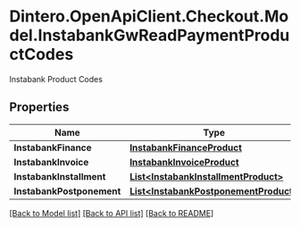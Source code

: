 # Dintero.OpenApiClient.Checkout.Model.InstabankGwReadPaymentProductCodes
Instabank Product Codes 

## Properties

Name | Type | Description | Notes
------------ | ------------- | ------------- | -------------
**InstabankFinance** | [**InstabankFinanceProduct**](InstabankFinanceProduct.md) |  | 
**InstabankInvoice** | [**InstabankInvoiceProduct**](InstabankInvoiceProduct.md) |  | 
**InstabankInstallment** | [**List&lt;InstabankInstallmentProduct&gt;**](InstabankInstallmentProduct.md) |  | [optional] 
**InstabankPostponement** | [**List&lt;InstabankPostponementProduct&gt;**](InstabankPostponementProduct.md) |  | [optional] 

[[Back to Model list]](../README.md#documentation-for-models) [[Back to API list]](../README.md#documentation-for-api-endpoints) [[Back to README]](../README.md)

